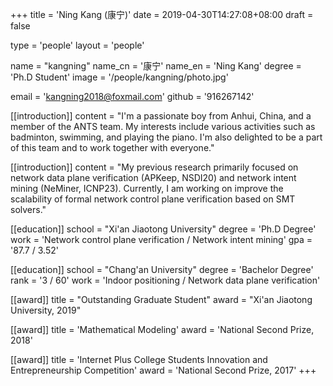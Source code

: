 +++
title = 'Ning Kang (康宁)'
date = 2019-04-30T14:27:08+08:00
draft = false

type = 'people'
layout = 'people'

name = "kangning"
name_cn = '康宁'
name_en = 'Ning Kang'
degree = 'Ph.D Student'
image = '/people/kangning/photo.jpg'

email = 'kangning2018@foxmail.com'
github = '916267142'

[[introduction]]
    content = "I'm a passionate boy from Anhui, China, and a member of the ANTS team. My interests include various activities such as badminton, swimming, and playing the piano. I'm also delighted to be a part of this team and to work together with everyone."

[[introduction]]
    content = "My previous research primarily focused on network data plane verification (APKeep, NSDI20) and network intent mining (NeMiner, ICNP23). Currently, I am working on improve the scalability of formal network control plane verification based on SMT solvers."


[[education]]
    school = "Xi'an Jiaotong University"
    degree = 'Ph.D Degree'
    work =  'Network control plane verification / Network intent mining'
    gpa = '87.7 / 3.52'

[[education]]
    school = "Chang'an University"
    degree = 'Bachelor Degree'
    rank = '3 / 60'
    work = 'Indoor positioning / Network data plane verification'

[[award]]
    title = "Outstanding Graduate Student"
    award = "Xi'an Jiaotong University, 2019"

[[award]]
    title = 'Mathematical Modeling'
    award = 'National Second Prize, 2018'

[[award]]
    title = 'Internet Plus College Students Innovation and Entrepreneurship Competition'
    award = 'National Second Prize, 2017'
+++
